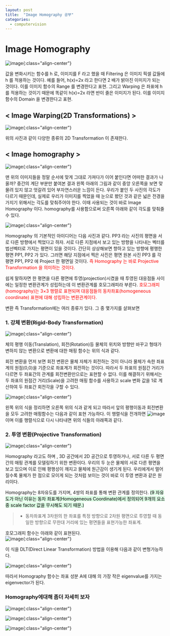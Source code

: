 ```yaml
---
layout: post
title:  "Image Homography 공부"
categories:
  - computervision
---
```


# Image Homography    

![image](https://user-images.githubusercontent.com/93988405/215250739-039db9a0-26b6-40ce-91fd-7bf679e7d6be.png){:class="align-center"}  
 
 값을 변화시키는 함수를 h 로, 이미지를 F 라고 했을 때 Filtering 은 이미지 픽셀 값들에 h 를 적용하는 것이다. 예를 들어, h(x)=2x 라고 한다면 2 배가 밝아진 이미지가 되는 것이다. 이를 이미지 함수의 Range 를 변경한다고 표현. 그리고 Warping 은 좌표에 h 를 적용하는 것이기 때문에 똑같이 h(x)=2x 라면 반이 줄은 이미지가 된다. 이를 이미지 함수의 Domain 을 변경한다고 표현.  
 
## < Image Warping(2D Transformations) >  
 
 ![image](https://user-images.githubusercontent.com/93988405/215250801-e93a7bd8-9989-4bde-9863-14c357f41ef5.png){:class="align-center"}  

위의 사진과 같이 다양한 종류의 2D Transformation 이 존재한다.  

## < Image homography >  

![image](https://user-images.githubusercontent.com/93988405/215250848-5ccb58b9-b643-4859-a872-8eaddbc8b673.png){:class="align-center"}  

맨 위의 이미지들을 정말 순서에 맞게 그대로 가져다가 이어 붙인다면 어떠한 결과가 나올까? 중간의 계단 부분만 붙여본 결과 왼쪽 아래의 그림과 같이 중앙 오른쪽을 보면 맞물려 있지 않고 엇갈려 있어 부자연스러운 느낌이 든다. 우리가 붙인 두 사진의 각도가 다르기 때문인데, 실제로 우리가 이미지를 찍었을 때 눈으로 봤던 것과 같은 넓은 전경을 가지기 위해서는 각도를 맞춰주어야 한다. 이때 사용되는 것이 바로 Image Homography 이다. homography를 사용함으로써 오른쪽 아래와 같이 각도를 맞춰줄 수 있다.  

![image](https://user-images.githubusercontent.com/93988405/215250897-fc433b44-2e15-4703-b3dd-ea3227678446.png){:class="align-center"}  

Homography 의 기본적인 아이디어는 다음 사진과 같다. PP3 라는 사진의 평면을 서로 다른 방향에서 찍었다고 하자. 서로 다른 지점에서 보고 있는 방향을 나타내는 벡터를 법선벡터로 가지는 평면이 있을 것이다. 간단히 상상해보면 향하고 있는 방향에 평행한 평면 PP1, PP2 가 있다. 그러면 해당 지점에서 찍은 사진은 평면 원본 사진 PP3 를 각 평면 PP1, PP2 에 Project 한 평면일 것이다.
<font color='red'>즉 Homography 는 바로 Projective Transformation 을 의미하는 것이다.</font>  

쉽게 말하자면 한 평면을 다른 평면에 투영(projection)시켰을 때 투영된 대응점들 사이에는 일정한 변환관계가 성립하는데 이 변환관계를 호모그래피라 부른다.
<font color='red'>호모그래피(homography)는 3×3 행렬로 표현되며 대응점들의 동차좌표(homogeneous coordinate) 표현에 대해 성립하는 변환관계이다.</font>  

변환 즉 Transformation에는 여러 종류가 있다. 그 중 몇가지를 살펴보면  

### 1. 강체 변환(Rigid-Body Transformation)  

![image](https://user-images.githubusercontent.com/93988405/215250955-bfef1fcc-16dc-4cb8-bc84-8defd7267e3a.png){:class="align-center"}  

체의 평행 이동(Translation), 회전(Rotation)등 물체의 위치와 방향만 바꾸고 형태가 변하지 않는 변환으로 변환에 대한 매핑 함수는 위의 식과 같다.  

회전 변환을 먼저 보면 회전 변환은 물체 자체가 회전하는 것이 아니라 물체가 속한 좌표계의 원점(0,0)을 기준으로 좌표계가 회전하는 것이다. 따라서 두 좌표의 원점간 거리가 다르면 두 좌표간의 관계를 회전변환만으로는 표현할 수 없다. 이를 해결하기 위해서는 두 좌표의 원점간 거리(Scale)을 고려한 매핑 함수를 사용하고 scale 변화 값을 1로 계산하여 두 좌표간 회전각을 구할 수 있다.  

![image](https://user-images.githubusercontent.com/93988405/215251033-48808537-9d08-4776-b595-dbaa57928b1e.png){:class="align-center"}  

왼쪽 위의 식을 정리하면 오른쪽 위의 식과 같게 되고
따라서 앞의 평행이동과 회전변환을 모두 고려한 매핑함수는 다음과 같이 표현 가능하다. 이 행렬식을 전개하면 ![image](https://user-images.githubusercontent.com/93988405/215251087-d555c6b1-0ca8-4692-a3c5-73790336d2c3.png)
 이며
 이를 행렬식으로 다시 나타내면 위의 식들의 아래쪽과 같다.
 
 ### 2. 투영 변환(Projective Transformation)  
 
 ![image](https://user-images.githubusercontent.com/93988405/215251162-320ee744-efbd-402d-8a5b-eb4ad94f0135.png){:class="align-center"}
 
 
Homography 라고도 하며 , 3D 공간에서 2D 공간으로 투영하거나, 서로 다른 두 평면 간의 매핑 관계를 모델링하기 위한 변환이다. 우리의 두 눈은 물체의 서로 다른 평면을 보고 있으며 이로 인해 평행성이 깨지고 물체에 원근감이 생기게 된다. 우리에게서 멀어질수록 물체가 한 점으로 모이게 되는 것처럼 보이는 것이 바로 이 투영 변환과 같은 원리이다.  

Homography는 8자유도를 가지며, 4쌍의 좌표를 통해 변환 관계를 정의한다. <mark style='background-color: #dcffe4'>(9 자유도가 아닌 이유는 동차 좌표계(Homogeneous Coordinate)에서 정의되어 9개의 요소 중 scale factor 값을 무시해도 되기 때문.)</mark>  

> - 동차좌표계
> 3차원의 한 좌표를 특정 방향으로 2차원 평면으로 투영할 때 동일한 방향으로 무한대 거리에 있는 평면들을 표현가능한 좌표계.

호모그래피 함수는 아래와 같이 표현된다.  
![image](https://user-images.githubusercontent.com/93988405/215251274-f0b40e65-1258-41b5-b5ac-57c5647ac75c.png){:class="align-center"}  

이 식을 DLT(Direct Linear Transformation) 방법을 이용해 다음과 같이 변형가능하다.  

![image](https://user-images.githubusercontent.com/93988405/215251358-acc3d6a8-6e37-4419-a34a-07ef3efee703.png){:class="align-center"}  

따라서 Homography 함수는 좌표 성분 A에 대해 의 가장 작은 eigenvalue를 가지는 eigenvector가 된다.  


### Homography에대해 좀더 자세히 보자  


![image](https://user-images.githubusercontent.com/93988405/215251645-89d501b2-5b17-493b-8c33-50ed0290ff8d.png){:class="align-center"}  

![image](https://user-images.githubusercontent.com/93988405/215251523-95ac2af3-5cf9-44a1-896c-1f08a1f43562.png){:class="align-center"}   

![image](https://user-images.githubusercontent.com/93988405/215251557-782b2732-89b4-4780-91b4-905b5a0478a9.png){:class="align-center"}  

